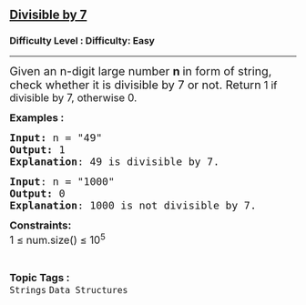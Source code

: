 <h2><a href="https://www.geeksforgeeks.org/problems/divisible-by-73224/1?page=2&category=Strings&status=unsolved,attempted&sortBy=accuracy">Divisible by 7</a></h2><h3>Difficulty Level : Difficulty: Easy</h3><hr><div class="problems_problem_content__Xm_eO"><p><span style="font-size: 20px;">Given an n-digit large number <strong>n </strong>in form of string, check whether it is divisible by 7 or not. Return</span><span style="font-size: 18px;"> 1 if divisible by 7, otherwise 0.</span></p>
<p><span style="font-size: 18px;"><strong>Examples :</strong></span></p>
<pre><span style="font-size: 18px;"><strong>Input: </strong>n = "49</span><span style="font-size: 18px;">"
<strong>Output:</strong> 1
<strong>Explanation</strong>: 49 is divisible by 7.</span>
</pre>
<pre><span style="font-size: 18px;"><strong>Input</strong>: n = "1000"
<strong>Output:</strong> 0
<strong>Explanation</strong>: 1000 is not divisible by 7.</span></pre>
<p><span style="font-size: 18px;"><strong>Constraints:</strong><br>1 ≤ num.size() ≤ 10<sup>5</sup></span></p></div><br><p><span style=font-size:18px><strong>Topic Tags : </strong><br><code>Strings</code>&nbsp;<code>Data Structures</code>&nbsp;